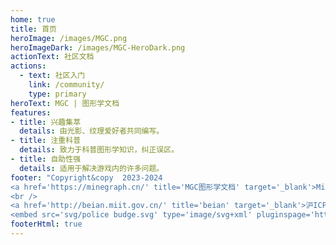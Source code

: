 ```yaml
---
home: true
title: 首页
heroImage: /images/MGC.png
heroImageDark: /images/MGC-HeroDark.png
actionText: 社区文档
actions:
  - text: 社区入门
    link: /community/
    type: primary
heroText: MGC | 图形学文档
features:
- title: 兴趣集萃
  details: 由光影、纹理爱好者共同编写。
- title: 注重科普
  details: 致力于科普图形学知识，纠正误区。
- title: 自助性强
  details: 适用于解决游戏内的许多问题。
footer: "Copyright&copy  2023-2024  
<a href='https://minegraph.cn/' title='MGC图形学文档' target='_blank'>MineGraph</a>  All  Rights  Reserved.
<br />      
<a href='http://beian.miit.gov.cn/' title='beian' target='_blank'>沪ICP备2023036853号</a>
<embed src='svg/police budge.svg' type='image/svg+xml' pluginspage='http://www.adobe.com/svg/viewer/install/'>陕公网安备61019002002803号"
footerHtml: true
---
```


